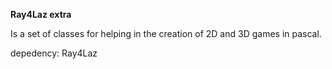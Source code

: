 **Ray4Laz extra**

Is a set of classes for helping in the creation of 2D and 3D games in pascal.

depedency: Ray4Laz

